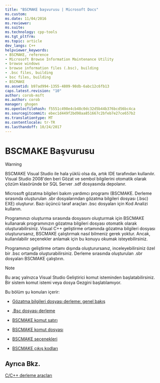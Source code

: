 ```yaml
---
title: "BSCMAKE başvurusu | Microsoft Docs"
ms.custom: 
ms.date: 11/04/2016
ms.reviewer: 
ms.suite: 
ms.technology: cpp-tools
ms.tgt_pltfrm: 
ms.topic: article
dev_langs: C++
helpviewer_keywords:
- BSCMAKE, reference
- Microsoft Browse Information Maintenance Utility
- browse windows
- browse information files (.bsc), building
- .bsc files, building
- bsc files, building
- BSCMAKE
ms.assetid: b97ad994-1355-4809-98db-6abc12c6fb13
caps.latest.revision: "10"
author: corob-msft
ms.author: corob
manager: ghogen
ms.openlocfilehash: f5551c498e4cb48c0dc32d5b44b376bcd56bc4ca
ms.sourcegitcommit: ebec1d449f2bd98aa851667c2bfeb7e27ce657b2
ms.translationtype: MT
ms.contentlocale: tr-TR
ms.lasthandoff: 10/24/2017
---
```

# <a name="bscmake-reference"></a>BSCMAKE Başvurusu
> [!WARNING]
> BSCMAKE Visual Studio ile hala yüklü olsa da, artık IDE tarafından kullanılır. Visual Studio 2008'den beri Gözat ve sembol bilgilerini otomatik olarak çözüm klasöründe bir SQL Server .sdf dosyasında depolanır.  
  
 Microsoft gözatma bilgileri bakım yardımcı programı (BSCMAKE. Derleme sırasında oluşturulan .sbr dosyalarından gözatma bilgileri dosyası (.bsc) EXE) oluşturur. Bazı üçüncü taraf araçları .bsc dosyaları için Kod Analizi kullanın. 
  
 Programınızı oluşturma sırasında dosyasını oluşturmak için BSCMAKE kullanarak programınızın gözatma bilgileri dosyası otomatik olarak oluşturabilirsiniz. Visual C++ geliştirme ortamında gözatma bilgileri dosyası oluşturursanız, BSCMAKE çalıştırmak nasıl bilmeniz gerek yoktur. Ancak, kullanılabilir seçenekler anlamak için bu konuyu okumak isteyebilirsiniz.  
  
 Programınızı geliştirme ortamı dışında oluşturursanız, inceleyebilirsiniz özel bir .bsc ortamda oluşturabilirsiniz. Derleme sırasında oluşturulan .sbr dosyaları BSCMAKE çalıştırın.  
  
> [!NOTE]
>  Bu araç yalnızca Visual Studio Geliştirici komut isteminden başlatabilirsiniz. Bir sistem komut istemi veya dosya Gezgini başlatılamıyor.  
  
 Bu bölüm şu konuları içerir:  
  
-   [Gözatma bilgileri dosyası derleme: genel bakış](../../build/reference/building-browse-information-files-overview.md)  
  
-   [.Bsc dosyası derleme](../../build/reference/building-a-dot-bsc-file.md)  
  
-   [BSCMAKE komut satırı](../../build/reference/bscmake-command-line.md)  
  
-   [BSCMAKE komut dosyası](../../build/reference/bscmake-command-file-response-file.md)  
  
-   [BSCMAKE seçenekleri](../../build/reference/bscmake-options.md)  
  
-   [BSCMAKE çıkış kodları](../../build/reference/bscmake-exit-codes.md)  
  
## <a name="see-also"></a>Ayrıca Bkz.  
 [C/C++ derleme araçları](../../build/reference/c-cpp-build-tools.md)